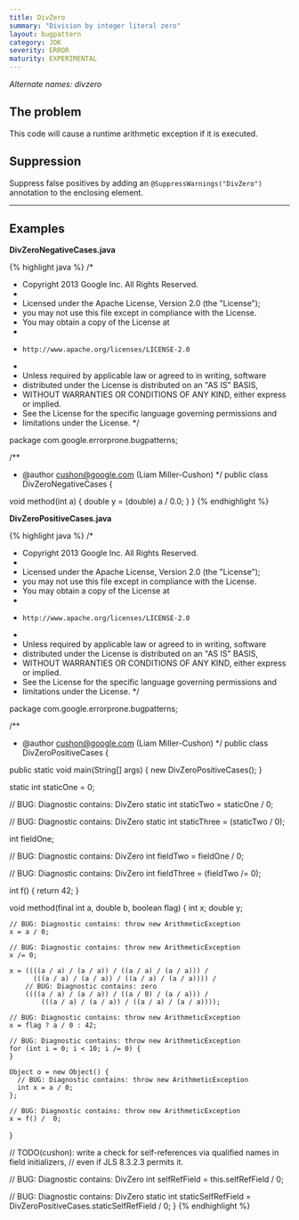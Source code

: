 ```yaml
---
title: DivZero
summary: "Division by integer literal zero"
layout: bugpattern
category: JDK
severity: ERROR
maturity: EXPERIMENTAL
---
```


<!--
*** AUTO-GENERATED, DO NOT MODIFY ***
To make changes, edit the @BugPattern annotation or the explanation in docs/bugpattern.
-->

_Alternate names: divzero_

## The problem
This code will cause a runtime arithmetic exception if it is executed.

## Suppression
Suppress false positives by adding an `@SuppressWarnings("DivZero")` annotation to the enclosing element.

----------

## Examples
__DivZeroNegativeCases.java__

{% highlight java %}
/*
 * Copyright 2013 Google Inc. All Rights Reserved.
 *
 * Licensed under the Apache License, Version 2.0 (the "License");
 * you may not use this file except in compliance with the License.
 * You may obtain a copy of the License at
 *
 *     http://www.apache.org/licenses/LICENSE-2.0
 *
 * Unless required by applicable law or agreed to in writing, software
 * distributed under the License is distributed on an "AS IS" BASIS,
 * WITHOUT WARRANTIES OR CONDITIONS OF ANY KIND, either express or implied.
 * See the License for the specific language governing permissions and
 * limitations under the License.
 */

package com.google.errorprone.bugpatterns;

/**
 * @author cushon@google.com (Liam Miller-Cushon)
 */
public class DivZeroNegativeCases {
  
  void method(int a) {
    double y = (double) a / 0.0;
  }
}
{% endhighlight %}

__DivZeroPositiveCases.java__

{% highlight java %}
/*
 * Copyright 2013 Google Inc. All Rights Reserved.
 *
 * Licensed under the Apache License, Version 2.0 (the "License");
 * you may not use this file except in compliance with the License.
 * You may obtain a copy of the License at
 *
 *     http://www.apache.org/licenses/LICENSE-2.0
 *
 * Unless required by applicable law or agreed to in writing, software
 * distributed under the License is distributed on an "AS IS" BASIS,
 * WITHOUT WARRANTIES OR CONDITIONS OF ANY KIND, either express or implied.
 * See the License for the specific language governing permissions and
 * limitations under the License.
 */

package com.google.errorprone.bugpatterns;

/**
 * @author cushon@google.com (Liam Miller-Cushon)
 */
public class DivZeroPositiveCases {
  
  public static void main(String[] args) {
    new DivZeroPositiveCases();
  }
  
  static int staticOne = 0;
  
  // BUG: Diagnostic contains: DivZero
  static int staticTwo = staticOne / 0;
  
  // BUG: Diagnostic contains: DivZero
  static int staticThree = (staticTwo / 0);
  
  int fieldOne;
  
  // BUG: Diagnostic contains: DivZero
  int fieldTwo = fieldOne / 0;
  
  // BUG: Diagnostic contains: DivZero
  int fieldThree = (fieldTwo /= 0);
  
  int f() { return 42; }

  void method(final int a, double b, boolean flag) {
    int x;
    double y;
    
    // BUG: Diagnostic contains: throw new ArithmeticException
    x = a / 0;
    
    // BUG: Diagnostic contains: throw new ArithmeticException
    x /= 0;
    
    x = ((((a / a) / (a / a)) / ((a / a) / (a / a))) /
          (((a / a) / (a / a)) / ((a / a) / (a / a)))) /
        // BUG: Diagnostic contains: zero
        ((((a / a) / (a / a)) / ((a / 0) / (a / a))) /
            (((a / a) / (a / a)) / ((a / a) / (a / a))));
    
    // BUG: Diagnostic contains: throw new ArithmeticException
    x = flag ? a / 0 : 42;
    
    // BUG: Diagnostic contains: throw new ArithmeticException
    for (int i = 0; i < 10; i /= 0) {      
    }
    
    Object o = new Object() {
      // BUG: Diagnostic contains: throw new ArithmeticException
      int x = a / 0;
    };

    // BUG: Diagnostic contains: throw new ArithmeticException
    x = f() /  0;
  }
  
  // TODO(cushon): write a check for self-references via qualified names in field initializers,
  // even if JLS 8.3.2.3 permits it.
  
  // BUG: Diagnostic contains: DivZero
  int selfRefField = this.selfRefField / 0;
  
  // BUG: Diagnostic contains: DivZero
  static int staticSelfRefField = DivZeroPositiveCases.staticSelfRefField / 0;
}
{% endhighlight %}

